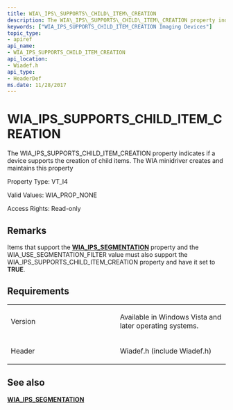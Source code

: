```yaml
---
title: WIA\_IPS\_SUPPORTS\_CHILD\_ITEM\_CREATION
description: The WIA\_IPS\_SUPPORTS\_CHILD\_ITEM\_CREATION property indicates if a device supports the creation of child items.
keywords: ["WIA_IPS_SUPPORTS_CHILD_ITEM_CREATION Imaging Devices"]
topic_type:
- apiref
api_name:
- WIA_IPS_SUPPORTS_CHILD_ITEM_CREATION
api_location:
- Wiadef.h
api_type:
- HeaderDef
ms.date: 11/28/2017
---
```


# WIA\_IPS\_SUPPORTS\_CHILD\_ITEM\_CREATION


The WIA\_IPS\_SUPPORTS\_CHILD\_ITEM\_CREATION property indicates if a device supports the creation of child items. The WIA minidriver creates and maintains this property

Property Type: VT\_I4

Valid Values: WIA\_PROP\_NONE

Access Rights: Read-only

## Remarks

Items that support the [**WIA\_IPS\_SEGMENTATION**](wia-ips-segmentation.md) property and the WIA\_USE\_SEGMENTATION\_FILTER value must also support the WIA\_IPS\_SUPPORTS\_CHILD\_ITEM\_CREATION property and have it set to **TRUE**.

## Requirements

<table>
<colgroup>
<col width="50%" />
<col width="50%" />
</colgroup>
<tbody>
<tr class="odd">
<td><p>Version</p></td>
<td><p>Available in Windows Vista and later operating systems.</p></td>
</tr>
<tr class="even">
<td><p>Header</p></td>
<td>Wiadef.h (include Wiadef.h)</td>
</tr>
</tbody>
</table>

## See also


[**WIA\_IPS\_SEGMENTATION**](wia-ips-segmentation.md)

 

 






